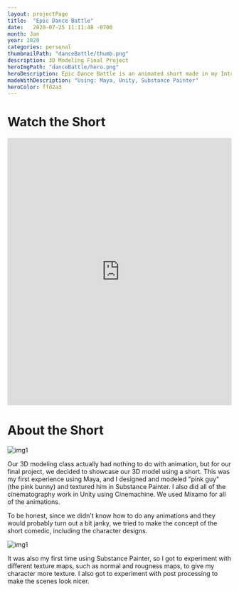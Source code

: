```yaml
---
layout: projectPage
title:  "Epic Dance Battle"
date:   2020-07-25 11:11:48 -0700
month: Jan
year: 2020
categories: personal
thumbnailPath: "danceBattle/thumb.png"
description: 3D Modeling Final Project
heroImgPath: "danceBattle/hero.png"
heroDescription: Epic Dance Battle is an animated short made in my Intro to 3D Modeling class and created by me and Jaelyn Domingo. Follows the story of two creatures that started off in a fight, but after a nice dance battle, became friends.
madeWithDescription: "Using: Maya, Unity, Substance Painter"
heroColor: ffd2a3
---
```

# Watch the Short

<iframe width="100%" height="600" src="https://www.youtube.com/embed/neXDZxjesew" frameborder="0" allow="accelerometer; autoplay; encrypted-media; gyroscope; picture-in-picture" allowfullscreen></iframe>

# About the Short
![img1](../../../../assets/images/projects/danceBattle/body1.png)

Our 3D modeling class actually had nothing to do with animation, but for our final project, we decided to showcase our 3D model using a short. This was my first experience using Maya, and I designed and modeled "pink guy" (the pink bunny) and textured him in Substance Painter. I also did all of the cinematography work in Unity using Cinemachine. We used Mixamo for all of the animations.

To be honest, since we didn't know how to do any animations and they would probably turn out a bit janky, we tried to make the concept of the short comedic, including the character designs.



<!-- <video width="320" height="240" controls>
  <source src="../../../../../website-portfolio2020/assets/images/projects/polyChicken/lvl1.mp4" type="video/mp4">
</video>



<img src="../../../../assets/images/projects/polyChicken/level2.png">
<iframe width="100%" height="auto" src="http://www.youtube.com/embed/dQw4w9WgXcQ" frameborder="0" allowfullscreen></iframe> -->

![img1](../../../../assets/images/projects/danceBattle/body3.png)

It was also my first time using Substance Painter, so I got to experiment with different texture maps, such as normal and rougness maps, to give my character more texture. I also got to experiment with post processing to make the scenes look nicer.

[jekyll-docs]: https://jekyllrb.com/docs/home
[jekyll-gh]:   https://github.com/jekyll/jekyll
[jekyll-talk]: https://talk.jekyllrb.com/
[itch-link]: https://faliona6.itch.io/pit-stop
[github-link]:https://github.com/faliona6
